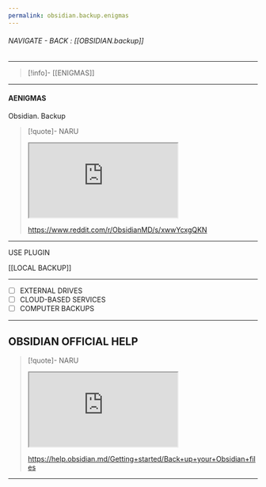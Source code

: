 ```yaml
---
permalink: obsidian.backup.enigmas
---
```


###### NAVIGATE - BACK :  [[OBSIDIAN.backup]]
----
>[!info]- [[ENIGMAS]]
----
#### AENIGMAS




Obsidian. Backup
>[!quote]- NARU
><iframe allowfullscreen allow="accelerometer; autoplay; clipboard-write; encrypted-media; gyroscope; picture-in-picture" src="https://www.reddit.com/r/ObsidianMD/s/xwwYcxgQKN" class="iframe-container iframe-generic"></iframe>
>
>https://www.reddit.com/r/ObsidianMD/s/xwwYcxgQKN

------

USE PLUGIN 

[[LOCAL BACKUP]]

----

- [ ] EXTERNAL DRIVES
- [ ] CLOUD-BASED SERVICES
- [ ] COMPUTER BACKUPS

----

## OBSIDIAN OFFICIAL HELP
>[!quote]- NARU
><iframe allowfullscreen allow="accelerometer; autoplay; clipboard-write; encrypted-media; gyroscope; picture-in-picture" src="https://help.obsidian.md/Getting+started/Back+up+your+Obsidian+files" class="iframe-container iframe-generic"></iframe>
>
>https://help.obsidian.md/Getting+started/Back+up+your+Obsidian+files


------

